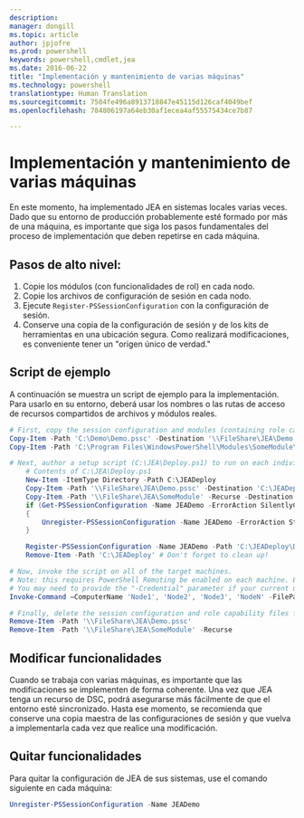 ```yaml
---
description: 
manager: dongill
ms.topic: article
author: jpjofre
ms.prod: powershell
keywords: powershell,cmdlet,jea
ms.date: 2016-06-22
title: "Implementación y mantenimiento de varias máquinas"
ms.technology: powershell
translationtype: Human Translation
ms.sourcegitcommit: 7504fe496a8913718847e45115d126caf4049bef
ms.openlocfilehash: 784806197a64eb30af1ecea4af55575434ce7b87

---
```


# Implementación y mantenimiento de varias máquinas
En este momento, ha implementado JEA en sistemas locales varias veces.
Dado que su entorno de producción probablemente esté formado por más de una máquina, es importante que siga los pasos fundamentales del proceso de implementación que deben repetirse en cada máquina.

## Pasos de alto nivel:
1.  Copie los módulos (con funcionalidades de rol) en cada nodo.
2.  Copie los archivos de configuración de sesión en cada nodo.
3.  Ejecute `Register-PSSessionConfiguration` con la configuración de sesión.
4.  Conserve una copia de la configuración de sesión y de los kits de herramientas en una ubicación segura.
Como realizará modificaciones, es conveniente tener un "origen único de verdad."

## Script de ejemplo
A continuación se muestra un script de ejemplo para la implementación.
Para usarlo en su entorno, deberá usar los nombres o las rutas de acceso de recursos compartidos de archivos y módulos reales.
```PowerShell
# First, copy the session configuration and modules (containing role capability files) onto a file share you have access to.
Copy-Item -Path 'C:\Demo\Demo.pssc' -Destination '\\FileShare\JEA\Demo.pssc'
Copy-Item -Path 'C:\Program Files\WindowsPowerShell\Modules\SomeModule\' -Recurse -Destination '\\FileShare\JEA\SomeModule'

# Next, author a setup script (C:\JEA\Deploy.ps1) to run on each individual node
    # Contents of C:\JEA\Deploy.ps1
    New-Item -ItemType Directory -Path C:\JEADeploy
    Copy-Item -Path '\\FileShare\JEA\Demo.pssc' -Destination 'C:\JEADeploy\'
    Copy-Item -Path '\\FileShare\JEA\SomeModule' -Recurse -Destination 'C:\Program Files\WindowsPowerShell\Modules' # Remember, Role Capability Files are found in modules
    if (Get-PSSessionConfiguration -Name JEADemo -ErrorAction SilentlyContinue)
    {
        Unregister-PSSessionConfiguration -Name JEADemo -ErrorAction Stop
    }

    Register-PSSessionConfiguration -Name JEADemo -Path 'C:\JEADeploy\Demo.pssc'
    Remove-Item -Path 'C:\JEADeploy' # Don't forget to clean up!

# Now, invoke the script on all of the target machines.
# Note: this requires PowerShell Remoting be enabled on each machine. Enabling PowerShell remoting is a requirement to use JEA as well.
# You may need to provide the "-Credential" parameter if your current user account does not have admin permissions on these machines.
Invoke-Command –ComputerName 'Node1', 'Node2', 'Node3', 'NodeN' -FilePath 'C:\JEA\Deploy.ps1'

# Finally, delete the session configuration and role capability files from the file share.
Remove-Item -Path '\\FileShare\JEA\Demo.pssc'
Remove-Item -Path '\\FileShare\JEA\SomeModule' -Recurse
```
## Modificar funcionalidades
Cuando se trabaja con varias máquinas, es importante que las modificaciones se implementen de forma coherente.
Una vez que JEA tenga un recurso de DSC, podrá asegurarse más fácilmente de que el entorno esté sincronizado.
Hasta ese momento, se recomienda que conserve una copia maestra de las configuraciones de sesión y que vuelva a implementarla cada vez que realice una modificación.

## Quitar funcionalidades
Para quitar la configuración de JEA de sus sistemas, use el comando siguiente en cada máquina:
```PowerShell
Unregister-PSSessionConfiguration -Name JEADemo
```




<!--HONumber=Aug16_HO3-->


